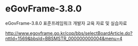 # eGovFrame-3.8.0
eGovFrame-3.8.0 표준프레임워크 개발자 교육 자료 및 실습자료

http://www.egovframe.go.kr/cop/bbs/selectBoardArticle.do?nttId=1569&bbsId=BBSMSTR_000000000004&menu=4
